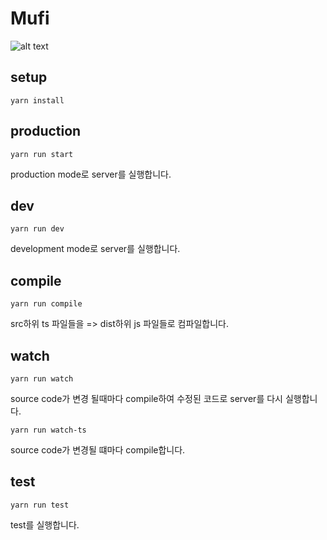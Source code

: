 # Mufi
![alt text](https://elastic-ski-802.notion.site/image/https%3A%2F%2Fs3-us-west-2.amazonaws.com%2Fsecure.notion-static.com%2Fc2b5a3ff-6c92-4222-905e-cc0412cb20f7%2F%EB%AC%B4%ED%94%BC_%EB%A1%9C%EA%B3%A0.png?table=block&id=dc1d1d3b-27db-4dd2-8389-c0b272955973&spaceId=290827d9-99cd-42c4-8c2f-640909027e0e&width=250&userId=&cache=v2)

## setup
    yarn install
    
## production
    yarn run start
production mode로 server를 실행합니다.    
    
## dev
    yarn run dev
development mode로 server를 실행합니다.    

## compile

    yarn run compile
src하위 ts 파일들을 => dist하위 js 파일들로 컴파일합니다.

## watch
    yarn run watch
source code가 변경 될때마다 compile하여 수정된 코드로 server를 다시 실행합니다.

    yarn run watch-ts
source code가 변경될 떄마다 compile합니다.
    
## test
    yarn run test
test를 실행합니다.    
